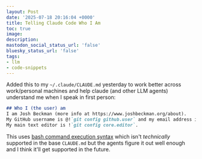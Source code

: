 ```yaml
---
layout: Post
date: '2025-07-18 20:16:04 +0000'
title: Telling Claude Code Who I Am
toc: true
image:
description:
mastodon_social_status_url: 'false'
bluesky_status_url: 'false'
tags:
- llm
- code-snippets
---
```



Added this to my `~/.claude/CLAUDE.md` yesterday to work better across work/personal machines and help claude (and other LLM agents) understand me when I speak in first person:

```md
## Who I (the user) am
I am Josh Beckman (more info at https://www.joshbeckman.org/about).
My GitHub username is @!`git config github.user` and my email address is !`git config user.email` and commits/comments attributed to those are from me.
My main text editor is !`git config core.editor`.
```

This uses [bash command execution syntax](https://docs.anthropic.com/en/docs/claude-code/slash-commands#bash-command-execution) which isn't _technically_ supported in the base `CLAUDE.md` but the agents figure it out well enough and I think it'll get supported in the future.
